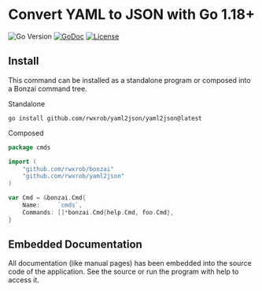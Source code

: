 # Convert YAML to JSON with Go 1.18+

![Go Version](https://img.shields.io/github/go-mod/go-version/rwxrob/yaml2json)
[![GoDoc](https://godoc.org/github.com/rwxrob/yaml2json?status.svg)](https://godoc.org/github.com/rwxrob/yaml2json)
[![License](https://img.shields.io/badge/license-Apache2-brightgreen.svg)](LICENSE)

## Install

This command can be installed as a standalone program or composed into
a Bonzai command tree.

Standalone

```
go install github.com/rwxrob/yaml2json/yaml2json@latest
```

Composed

```go
package cmds

import (
	"github.com/rwxrob/bonzai"
	"github.com/rwxrob/yaml2json"
)

var Cmd = &bonzai.Cmd{
	Name:     `cmds`,
	Commands: []*bonzai.Cmd{help.Cmd, foo.Cmd},
}
```

## Embedded Documentation

All documentation (like manual pages) has been embedded into the source
code of the application. See the source or run the program with help to
access it.
